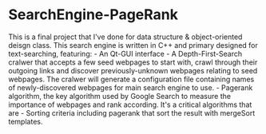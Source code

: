 # SearchEngine-PageRank

This is a final project that I've done for data structure & object-oriented deisgn class.
This search engine is written in C++ and primary designed for text-searching, featuring:
	- An Qt-GUI interface
	- A Depth-First-Search cralwer that accepts a few seed webpages to start with, crawl through their outgoing links and discover previously-unknown webpages relating to seed webpages. The cralwer will generate a configuration file containing names of newly-discovered webpages for main search engine to use.
	- Pagerank algorithm, the key algorithm used by Google Search to  measure the importance of webpages and rank according. It's a critical algorithms that are
	- Sorting criteria including pagerank that sort the result with mergeSort templates.


